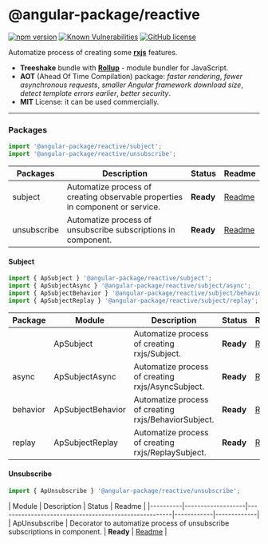 # @angular-package/reactive

[![npm version](https://badge.fury.io/js/%40angular-package%2Freactive.svg)](https://badge.fury.io/js/%40angular-package%2Freactive)
[![Known Vulnerabilities](https://snyk.io/test/npm/@angular-package/reactive/badge.svg)](https://snyk.io/test/npm/@angular-package/reactive)
[![GitHub license](https://img.shields.io/github/license/angular-package/angular-package.svg)](https://github.com/angular-package/angular-package/blob/master/LICENSE)

Automatize process of creating some **[rxjs](http://reactivex.io/rxjs/)** features.

* **Treeshake** bundle with **[Rollup](https://rollupjs.org/#introduction)** - module bundler for JavaScript.
* **AOT** (Ahead Of Time Compilation) package: *faster rendering*, *fewer asynchronous requests*, *smaller Angular framework download size*, *detect template errors earlier*, *better security*.
* **MIT** License: it can be used commercially.

---

### Packages

```typescript
import '@angular-package/reactive/subject';
import '@angular-package/reactive/unsubscribe';
```

| Packages         | Description                                    | Status      | Readme       |
|------------------|------------------------------------------------|-------------|--------------|
| subject | Automatize process of creating observable properties in component or service.   | **Ready**  | [Readme][0] |
| unsubscribe | Automatize process of unsubscribe subscriptions in component. | **Ready**  | [Readme][1] |


#### Subject

```typescript
import { ApSubject } '@angular-package/reactive/subject';
import { ApSubjectAsync } '@angular-package/reactive/subject/async';
import { ApSubjectBehavior } '@angular-package/reactive/subject/behavior';
import { ApSubjectReplay } '@angular-package/reactive/subject/replay';
```

| Package  | Module            | Description                                          | Status     | Readme      |
|----------|-------------------|------------------------------------------------------|------------|-------------|
|          | ApSubject         | Automatize process of creating rxjs/Subject.         | **Ready**  | [Readme][2] |
| async    | ApSubjectAsync    | Automatize process of creating rxjs/AsyncSubject.    | **Ready**  | [Readme][3] |
| behavior | ApSubjectBehavior | Automatize process of creating rxjs/BehaviorSubject. | **Ready**  | [Readme][4] |
| replay   | ApSubjectReplay   | Automatize process of creating rxjs/ReplaySubject.   | **Ready**  | [Readme][5] |

#### Unsubscribe

```typescript
import { ApUnsubscribe } '@angular-package/reactive/unsubscribe';
```

| Module   | Description                                          | Status     | Readme      |
|----------|-------------------|------------------------------------------------------|------------|-------------|
| ApUnsubscribe | Decorator to automatize process of unsubscribe subscriptions in component. | **Ready**  | [Readme][6] |


[0]: https://github.com/angular-package/angular-package/tree/master/packages/reactive/packages/subject#readme
[1]: https://github.com/angular-package/angular-package/tree/master/packages/reactive/packages/unsubscribe#readme
[2]: https://github.com/angular-package/angular-package/tree/master/packages/reactive/packages/subject/#readme
[3]: https://github.com/angular-package/angular-package/tree/master/packages/reactive/packages/subject/async#readme
[4]: https://github.com/angular-package/angular-package/tree/master/packages/reactive/packages/subject/behavior#readme
[5]: https://github.com/angular-package/angular-package/tree/master/packages/reactive/packages/subject/replay#readme
[6]: https://github.com/angular-package/angular-package/tree/master/packages/reactive/packages/unsubscribe#readme
